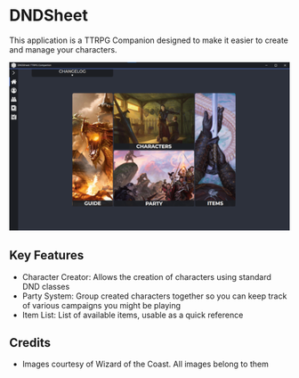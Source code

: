 # DNDSheet
This application is a TTRPG Companion designed to make it easier to create and manage your characters.

![alt text](https://github.com/i-nahc/DnDSheet/blob/main/readme/title.png "DND Sheet Primary page")

## Key Features
- Character Creator: Allows the creation of characters using standard DND classes
- Party System: Group created characters together so you can keep track of various campaigns you might be playing
- Item List: List of available items, usable as a quick reference

## Credits
- Images courtesy of Wizard of the Coast. All images belong to them
